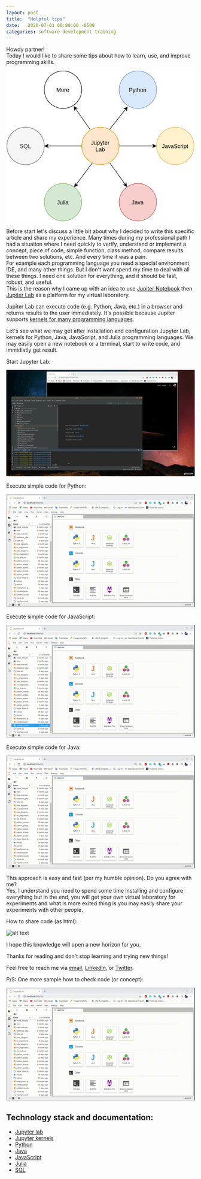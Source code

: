 ```yaml
---
layout: post
title:  "Helpful tips"
date:   2020-07-01 00:00:00 -0500
categories: software development training 
---
```

Howdy partner! <br>
Today I would like to share some tips about how to learn, use, and improve programming skills.

![helpful-tips](/assets/helpful-tips-diagram.png "Helpful tips diagram")   

Before start let's discuss a little bit about why I decided to write this specific article and share my experience. Many times during my professional path I had a situation where I need quickly to verify, understand or implement a concept, piece of code, simple function, class method, compare results between two solutions, etc. And every time it was a pain. <br>
For example each programming language you need a special environment, IDE, and many other things. But I don't want spend my time to deal with all these things. I need one solution for everything, and it should be fast, robust, and useful. <br>
This is the reason why I came up with an idea to use [Jupiter Notebook](https://jupyter.org/) then [Jupiter Lab](https://jupyter.org/install.html) as a platform for my virtual laboratory.

Jupiter Lab can execute code (e.g. Python, Java, etc.) in a browser and returns results to the user immediately. It's possible because Jupiter supports [kernels for many programming languages](https://github.com/jupyter/jupyter/wiki/Jupyter-kernels).

Let's see what we may get after installation and configuration Jupyter Lab, kernels for Python, Java, JavaScript, and Julia programming languages.
We may easily open a new notebook or a terminal, start to write code, and immidiatly get result.

Start Jupyter Lab:

![alt text](/assets/start-jupyter-lab.gif "Start Jupyter Lab")

Execute simple code for Python:

![alt text](/assets/python-code.gif "Python code samlpe")

Execute simple code for JavaScript:

![alt text](/assets/javascript-code.gif "JavaScript code samlpe")

Execute simple code for Java:

![alt text](/assets/java-code.gif "Java code samlpe")

This approach is easy and fast (per my humble opinion). Do you agree with me? <br>
Yes, I understand you need to spend some time installing and configure everything but in the end, you will get your own virtual laboratory for experiments and what is more exited thing is you may easily share your experiments with other people.

How to share code (as html):

![alt text](/assets/share-code-via-html.gif "Share code via html sample")

I hope this knowledge will open a new horizon for you. <br>

Thanks for reading and don't stop learning and trying new things! <br>

Feel free to reach me via [email](mailto:baur.urazalinov@gmail.com), [LinkedIn](https://www.linkedin.com/in/burazalinov), or [Twitter](https://www.twitter.com/BaurDotPy). <br>

P/S: One more sample how to check code (or concept):

![alt text](/assets/python-code-2.gif "Python code samlpe 2")

## Technology stack and documentation:
 - [Jupyter lab](https://jupyterlab.readthedocs.io/en/stable/)
 - [Jupyter kernels](https://github.com/jupyter/jupyter/wiki/Jupyter-kernels)
 - [Python](https://www.python.org/)
 - [Java](https://www.java.com/en/)
 - [JavaScript](https://www.javascript.com/)
 - [Julia](https://julialang.org/)
 - [SQL](https://www.w3schools.com/sql/)
